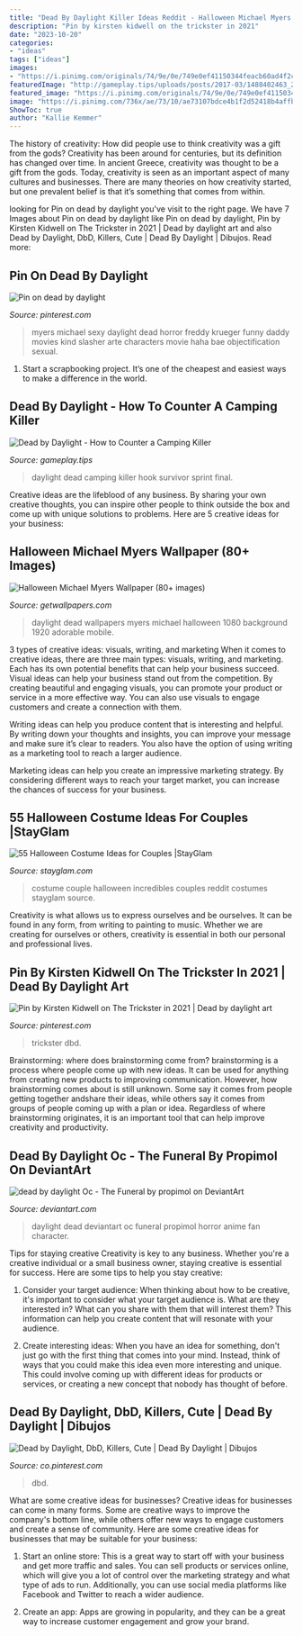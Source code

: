 ```yaml
---
title: "Dead By Daylight Killer Ideas Reddit - Halloween Michael Myers Wallpaper (80+ Images)"
description: "Pin by kirsten kidwell on the trickster in 2021"
date: "2023-10-20"
categories:
- "ideas"
tags: ["ideas"]
images:
- "https://i.pinimg.com/originals/74/9e/0e/749e0ef41150344feacb60ad4f2cebc4.jpg"
featuredImage: "http://gameplay.tips/uploads/posts/2017-03/1488402463_2.jpg"
featured_image: "https://i.pinimg.com/originals/74/9e/0e/749e0ef41150344feacb60ad4f2cebc4.jpg"
image: "https://i.pinimg.com/736x/ae/73/10/ae73107bdce4b1f2d52418b4affb9cf7.jpg?b=t"
ShowToc: true
author: "Kallie Kemmer"
---
```



The history of creativity: How did people use to think creativity was a gift from the gods?
Creativity has been around for centuries, but its definition has changed over time. In ancient Greece, creativity was thought to be a gift from the gods. Today, creativity is seen as an important aspect of many cultures and businesses. There are many theories on how creativity started, but one prevalent belief is that it’s something that comes from within.

	

		
looking for Pin on dead by daylight you've visit to the right page. We have 7 Images about Pin on dead by daylight like Pin on dead by daylight, Pin by Kirsten Kidwell on The Trickster in 2021 | Dead by daylight art and also Dead by Daylight, DbD, Killers, Cute | Dead By Daylight | Dibujos. Read more:
		
    
## Pin On Dead By Daylight

<img loading=lazy src="https://i.pinimg.com/originals/74/9e/0e/749e0ef41150344feacb60ad4f2cebc4.jpg" onerror="this.onerror=null;this.src='https://tse1.mm.bing.net/th?id=OIP.5eqIG5elNcxKsXTi18podwHaJ4&amp;pid=15.1';" alt="Pin on dead by daylight">

_Source: pinterest.com_

>myers michael sexy daylight dead horror freddy krueger funny daddy movies kind slasher arte characters movie haha bae objectification sexual. 

	

1. Start a scrapbooking project. It’s one of the cheapest and easiest ways to make a difference in the world.

    
## Dead By Daylight - How To Сounter A Camping Killer

<img loading=lazy src="http://gameplay.tips/uploads/posts/2017-03/1488402463_2.jpg" onerror="this.onerror=null;this.src='https://tse4.mm.bing.net/th?id=OIP.38WRMqtfZqsGRuG_TBONqwHaEK&amp;pid=15.1';" alt="Dead by Daylight - How to Сounter a Camping Killer">

_Source: gameplay.tips_

>daylight dead camping killer hook survivor sprint final. 

	

Creative ideas are the lifeblood of any business. By sharing your own creative thoughts, you can inspire other people to think outside the box and come up with unique solutions to problems. Here are 5 creative ideas for your business: 

    
## Halloween Michael Myers Wallpaper (80+ Images)

<img loading=lazy src="http://getwallpapers.com/wallpaper/full/9/0/f/1032836-halloween-michael-myers-wallpaper-1920x1200-hd-for-mobile.jpg" onerror="this.onerror=null;this.src='https://tse4.mm.bing.net/th?id=OIP.ymQWguyugs7ynFH6HewWgAHaEo&amp;pid=15.1';" alt="Halloween Michael Myers Wallpaper (80+ images)">

_Source: getwallpapers.com_

>daylight dead wallpapers myers michael halloween 1080 background 1920 adorable mobile. 

	

3 types of creative ideas: visuals, writing, and marketing
When it comes to creative ideas, there are three main types: visuals, writing, and marketing. Each has its own potential benefits that can help your business succeed.
Visual ideas can help your business stand out from the competition. By creating beautiful and engaging visuals, you can promote your product or service in a more effective way. You can also use visuals to engage customers and create a connection with them.

Writing ideas can help you produce content that is interesting and helpful. By writing down your thoughts and insights, you can improve your message and make sure it’s clear to readers. You also have the option of using writing as a marketing tool to reach a larger audience.

Marketing ideas can help you create an impressive marketing strategy. By considering different ways to reach your target market, you can increase the chances of success for your business.

    
## 55 Halloween Costume Ideas For Couples |StayGlam

<img loading=lazy src="https://stayglam.com/wp-content/uploads/2014/10/The-Incredibles-Couple-Halloween-Costume.jpg" onerror="this.onerror=null;this.src='https://tse4.mm.bing.net/th?id=OIP.E0LsDBCcW9EVNvHfOuexVwHaGt&amp;pid=15.1';" alt="55 Halloween Costume Ideas for Couples |StayGlam">

_Source: stayglam.com_

>costume couple halloween incredibles couples reddit costumes stayglam source. 

	

Creativity is what allows us to express ourselves and be ourselves. It can be found in any form, from writing to painting to music. Whether we are creating for ourselves or others, creativity is essential in both our personal and professional lives.

    
## Pin By Kirsten Kidwell On The Trickster In 2021 | Dead By Daylight Art

<img loading=lazy src="https://i.pinimg.com/originals/72/a2/21/72a221681453268060afe38e2c5f94ae.jpg" onerror="this.onerror=null;this.src='https://tse1.mm.bing.net/th?id=OIP.qvMXMKk31MXnf7gMRxsrxgHaKX&amp;pid=15.1';" alt="Pin by Kirsten Kidwell on The Trickster in 2021 | Dead by daylight art">

_Source: pinterest.com_

>trickster dbd. 

	

Brainstorming: where does brainstorming come from?
brainstorming is a process where people come up with new ideas. It can be used for anything from creating new products to improving communication. However, how brainstorming comes about is still unknown. Some say it comes from people getting together andshare their ideas, while others say it comes from groups of people coming up with a plan or idea. Regardless of where brainstorming originates, it is an important tool that can help improve creativity and productivity.

    
## Dead By Daylight Oc - The Funeral By Propimol On DeviantArt

<img loading=lazy src="https://img00.deviantart.net/b939/i/2016/269/b/3/dead_by_daylight_oc___the_funeral_by_propimol-daevizg.jpg" onerror="this.onerror=null;this.src='https://tse2.mm.bing.net/th?id=OIP.4ZIRHRa40_ScL8c-WF_lewHaK2&amp;pid=15.1';" alt="dead by daylight Oc - The Funeral by propimol on DeviantArt">

_Source: deviantart.com_

>daylight dead deviantart oc funeral propimol horror anime fan character. 

	

Tips for staying creative
Creativity is key to any business. Whether you're a creative individual or a small business owner, staying creative is essential for success. Here are some tips to help you stay creative: 
1. Consider your target audience: When thinking about how to be creative, it's important to consider what your target audience is. What are they interested in? What can you share with them that will interest them? This information can help you create content that will resonate with your audience. 

2. Create interesting ideas: When you have an idea for something, don't just go with the first thing that comes into your mind. Instead, think of ways that you could make this idea even more interesting and unique. This could involve coming up with different ideas for products or services, or creating a new concept that nobody has thought of before. 


    
## Dead By Daylight, DbD, Killers, Cute | Dead By Daylight | Dibujos

<img loading=lazy src="https://i.pinimg.com/736x/ae/73/10/ae73107bdce4b1f2d52418b4affb9cf7.jpg?b=t" onerror="this.onerror=null;this.src='https://tse2.mm.bing.net/th?id=OIP.pSJq-JtmiiW44RXKLlQ16wHaKd&amp;pid=15.1';" alt="Dead by Daylight, DbD, Killers, Cute | Dead By Daylight | Dibujos">

_Source: co.pinterest.com_

>dbd. 

	

What are some creative ideas for businesses?
Creative ideas for businesses can come in many forms. Some are creative ways to improve the company's bottom line, while others offer new ways to engage customers and create a sense of community. Here are some creative ideas for businesses that may be suitable for your business:
1. Start an online store: This is a great way to start off with your business and get more traffic and sales. You can sell products or services online, which will give you a lot of control over the marketing strategy and what type of ads to run. Additionally, you can use social media platforms like Facebook and Twitter to reach a wider audience.

2. Create an app: Apps are growing in popularity, and they can be a great way to increase customer engagement and grow your brand.

